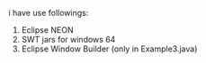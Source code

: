 i have use followings: 
<ol>
<li>Eclipse NEON </li> 
<li>SWT jars for windows 64 </li> 
<li>Eclipse Window Builder (only in Example3.java) </li>  